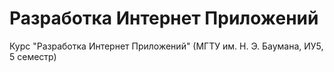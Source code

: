 # Разработка Интернет Приложений
Курс "Разработка Интернет Приложений" (МГТУ им. Н. Э. Баумана, ИУ5, 5 семестр)
